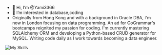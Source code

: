 - 👋 Hi, I’m @Yami3366
- 👀 I’m interested in database,coding
- Originally from Hong Kong and with a background in Oracle DBA, I'm now in London focusing on data programming. An ad for CoGrammar's bootcamps reignited my passion for coding. I'm currently mastering SQLAlchemy ORM and developing a Python-based CRUD generator for MySQL. Writing code daily as I work towards becoming a data engineer.

![My Skills](https://skillicons.dev/icons?i=py,git,github,sqlite,mysql,postgresql,mongodb,SQL,javascript,AWS,docker)
